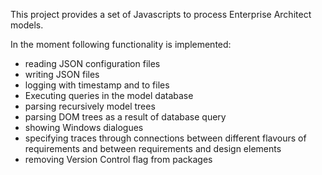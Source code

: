 This project provides a set of Javascripts to process Enterprise Architect models.

In the moment following functionality is implemented:

- reading JSON configuration files
- writing JSON files
- logging with timestamp and to files
- Executing queries in the model database
- parsing recursively model trees
- parsing DOM trees as a result of database query
- showing Windows dialogues
- specifying traces through connections between different flavours of requirements and between requirements and design elements
- removing Version Control flag from packages
